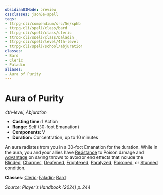```yaml
---
obsidianUIMode: preview
cssclasses: json5e-spell
tags:
- ttrpg-cli/compendium/src/5e/xphb
- ttrpg-cli/spell/class/bard
- ttrpg-cli/spell/class/cleric
- ttrpg-cli/spell/class/paladin
- ttrpg-cli/spell/level/4th-level
- ttrpg-cli/spell/school/abjuration
classes:
- Bard
- Cleric
- Paladin
aliases:
- Aura of Purity
---
```

# Aura of Purity
*4th-level, Abjuration*  


- **Casting time:** 1 Action
- **Range:** Self (30-foot Emanation)
- **Components:** V
- **Duration:** Concentration, up to 10 minutes

An aura radiates from you in a 30-foot Emanation for the duration. While in the aura, you and your allies have [Resistance](/3-Mechanics/CLI/variant-rules/resistance-xphb.md) to Poison damage and [Advantage](/3-Mechanics/CLI/variant-rules/advantage-xphb.md) on saving throws to avoid or end effects that include the [Blinded](/3-Mechanics/CLI/conditions.md#Blinded), [Charmed](/3-Mechanics/CLI/conditions.md#Charmed), [Deafened](/3-Mechanics/CLI/conditions.md#Deafened), [Frightened](/3-Mechanics/CLI/conditions.md#Frightened), [Paralyzed](/3-Mechanics/CLI/conditions.md#Paralyzed), [Poisoned](/3-Mechanics/CLI/conditions.md#Poisoned), or [Stunned](/3-Mechanics/CLI/conditions.md#Stunned) condition.

**Classes**: [Cleric](/3-Mechanics/CLI/lists/list-spells-classes-cleric.md); [Paladin](/3-Mechanics/CLI/lists/list-spells-classes-paladin.md); [Bard](/3-Mechanics/CLI/lists/list-spells-classes-bard.md)

*Source: Player's Handbook (2024) p. 244*